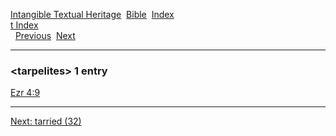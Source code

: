 [Intangible Textual Heritage](../../index)  [Bible](../index) 
[Index](index)   
[t Index](_t_)  
  [Previous](c11301)  [Next](c11303) 

------------------------------------------------------------------------

### &lt;tarpelites&gt; 1 entry

[Ezr 4:9](../kjv/ezr004.htm#009)  

------------------------------------------------------------------------

[Next: tarried (32)](c11303)
